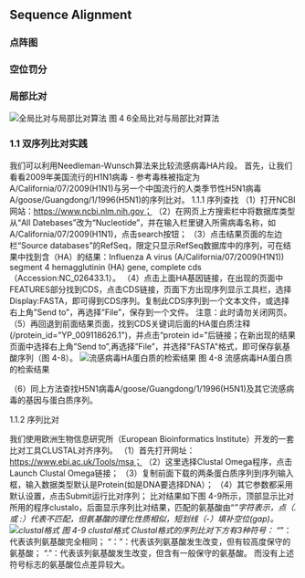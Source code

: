 ## Sequence Alignment

### 点阵图

### 空位罚分

### 局部比对
![全局比对与局部比对算法](https://raw.githubusercontent.com/adong77/bigbook/master/imageBed/book/fig4-6.png)
图 4 6全局比对与局部比对算法

### 1.1 双序列比对实践

我们可以利用Needleman-Wunsch算法来比较流感病毒HA片段。 首先，让我们看看2009年美国流行的H1N1病毒 - 参考毒株被指定为A/California/07/2009(H1N1)与另一个中国流行的人类季节性H5N1病毒A/goose/Guangdong/1/1996(H5N1)的序列比对。 
1.1.1 序列查找
（1）打开NCBI网站：https://www.ncbi.nlm.nih.gov；
（2）在网页上方搜索栏中将数据库类型从“All Datebases”改为“Nucleotide”，并在输入栏里键入所需病毒名称，如A/California/07/2009(H1N1)，点击search按钮；
（3）点击结果页面的左边栏“Source databases”的RefSeq，限定只显示RefSeq数据库中的序列，可在结果中找到含（HA）的结果：Influenza A virus (A/California/07/2009(H1N1)) segment 4 hemagglutinin (HA) gene, complete cds（Accession:NC_026433.1）。
（4）点击上面HA基因链接，在出现的页面中FEATURES部分找到CDS，点击CDS链接，页面下方出现序列显示工具栏，选择Display:FASTA，即可得到CDS序列。复制此CDS序列到一个文本文件，或选择右上角”Send to”，再选择”File”，保存到一个文件。
注意：此时请勿关闭网页。
（5）再回退到前面结果页面，找到CDS关键词后面的HA蛋白质注释(/protein_id="YP_009118626.1")，并点击“protein id=”后链接；在新出现的结果页面中选择右上角”Send to”,再选择”File”，并选择"FASTA"格式，即可保存氨基酸序列（图 4-8）。
![流感病毒HA蛋白质的检索结果](https://raw.githubusercontent.com/adong77/bigbook/master/imageBed/book/fig4-8.png)
图 4-8 流感病毒HA蛋白质的检索结果

（6）同上方法查找H5N1病毒A/goose/Guangdong/1/1996(H5N1)及其它流感病毒的基因与蛋白质序列。

1.1.2 序列比对

我们使用欧洲生物信息研究所（European Bioinformatics Institute）开发的一套比对工具CLUSTAL对齐序列。
（1）首先打开网址：https://www.ebi.ac.uk/Tools/msa；
（2）这里选择Clustal Omega程序，点击Launch Clustal Omega链接；
（3）复制前面下载的两条蛋白质序列到序列输入框，输入数据类型默认是Protein(如是DNA要选择DNA）；
（4）其它参数都采用默认设置，点击Submit运行比对序列；
比对结果如下图 4-9所示，顶部显示比对所用的程序clustalo，后面显示序列比对结果，匹配的氨基酸由“*”字符表示，点（. 或 :）代表不匹配，但氨基酸的理化性质相似，短划线（-）填补空位(gap)。
![clustal格式](https://raw.githubusercontent.com/adong77/bigbook/master/imageBed/book/fig4-9.png)
图 4-9 clustal格式
Clustal格式的序列比对下方有3种符号：
“*”：代表该列氨基酸完全相同；
“：”：代表该列氨基酸发生改变，但有较高度保守的氨基酸；
“.”：代表该列氨基酸发生改变，但含有一般保守的氨基酸。
而没有上述符号标志的氨基酸位点差异较大。

